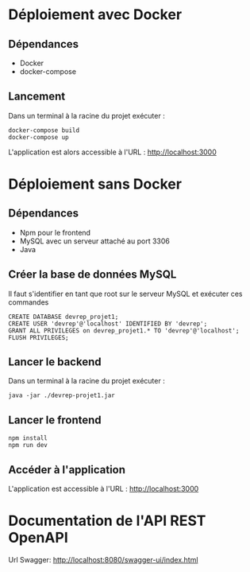 # Déploiement avec Docker
## Dépendances
- Docker
- docker-compose 

## Lancement
Dans un terminal à la racine du projet exécuter :

```shell
docker-compose build
docker-compose up
```

L'application est alors accessible à l'URL : <http://localhost:3000>


# Déploiement sans Docker

## Dépendances
- Npm pour le frontend
- MySQL avec un serveur attaché au port 3306
- Java
## Créer la base de données MySQL
Il faut s'identifier en tant que root sur le serveur MySQL et exécuter ces commandes

```mysql
CREATE DATABASE devrep_projet1;
CREATE USER 'devrep'@'localhost' IDENTIFIED BY 'devrep';
GRANT ALL PRIVILEGES on devrep_projet1.* TO 'devrep'@'localhost';
FLUSH PRIVILEGES;
```

## Lancer le backend
Dans un terminal à la racine du projet exécuter :

```shell
java -jar ./devrep-projet1.jar
```

## Lancer le frontend
```shell
npm install
npm run dev
```

## Accéder à l'application

L'application est accessible à l'URL : <http://localhost:3000>



# Documentation de l'API REST OpenAPI
Url Swagger: <http://localhost:8080/swagger-ui/index.html>